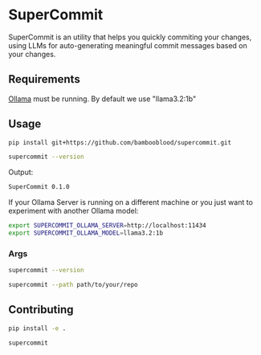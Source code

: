 # SuperCommit

SuperCommit is an utility that helps you quickly commiting your changes, using LLMs for auto-generating meaningful commit messages based on your changes.

## Requirements

[Ollama](https://ollama.com/) must be running. By default we use "llama3.2:1b"

## Usage

```bash
pip install git+https://github.com/bambooblood/supercommit.git
```

```bash
supercommit --version
```

Output:

```bash
SuperCommit 0.1.0
```

If your Ollama Server is running on a different machine or you just want to experiment with another Ollama model:

```bash
export SUPERCOMMIT_OLLAMA_SERVER=http://localhost:11434
export SUPERCOMMIT_OLLAMA_MODEL=llama3.2:1b
```

### Args

```bash
supercommit --version
```

```bash
supercommit --path path/to/your/repo
```

## Contributing

```bash
pip install -e .
```

```
supercommit
```
